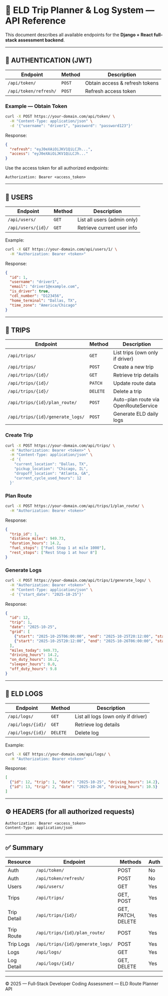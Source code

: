 
# 🚛 ELD Trip Planner & Log System — API Reference

This document describes all available endpoints for the **Django + React full-stack assessment backend**.

---

## 🔐 AUTHENTICATION (JWT)

| Endpoint | Method | Description |
|-----------|---------|-------------|
| `/api/token/` | `POST` | Obtain access & refresh tokens |
| `/api/token/refresh/` | `POST` | Refresh access token |

### Example — Obtain Token
```bash
curl -X POST https://your-domain.com/api/token/ \
  -H "Content-Type: application/json" \
  -d '{"username": "driver1", "password": "password123"}'
```
Response:
```json
{
  "refresh": "eyJ0eXAiOiJKV1QiLCJh...",
  "access": "eyJ0eXAiOiJKV1QiLCJh..."
}
```

Use the access token for all authorized endpoints:
```
Authorization: Bearer <access_token>
```

---

## 👤 USERS

| Endpoint | Method | Description |
|-----------|---------|-------------|
| `/api/users/` | `GET` | List all users (admin only) |
| `/api/users/{id}/` | `GET` | Retrieve current user info |

Example:
```bash
curl -X GET https://your-domain.com/api/users/1/ \
  -H "Authorization: Bearer <token>"
```

Response:
```json
{
  "id": 1,
  "username": "driver1",
  "email": "driver1@example.com",
  "is_driver": true,
  "cdl_number": "D123456",
  "home_terminal": "Dallas, TX",
  "time_zone": "America/Chicago"
}
```

---

## 🚚 TRIPS

| Endpoint | Method | Description |
|-----------|---------|-------------|
| `/api/trips/` | `GET` | List trips (own only if driver) |
| `/api/trips/` | `POST` | Create a new trip |
| `/api/trips/{id}/` | `GET` | Retrieve trip details |
| `/api/trips/{id}/` | `PATCH` | Update route data |
| `/api/trips/{id}/` | `DELETE` | Delete a trip |
| `/api/trips/{id}/plan_route/` | `POST` | Auto-plan route via OpenRouteService |
| `/api/trips/{id}/generate_logs/` | `POST` | Generate ELD daily logs |

### Create Trip
```bash
curl -X POST https://your-domain.com/api/trips/ \
  -H "Authorization: Bearer <token>" \
  -H "Content-Type: application/json" \
  -d '{
    "current_location": "Dallas, TX",
    "pickup_location": "Chicago, IL",
    "dropoff_location": "Atlanta, GA",
    "current_cycle_used_hours": 12
  }'
```

### Plan Route
```bash
curl -X POST https://your-domain.com/api/trips/1/plan_route/ \
  -H "Authorization: Bearer <token>"
```
Response:
```json
{
  "trip_id": 1,
  "distance_miles": 949.73,
  "duration_hours": 14.2,
  "fuel_stops": ["Fuel Stop 1 at mile 1000"],
  "rest_stops": ["Rest Stop 1 at hour 8"]
}
```

### Generate Logs
```bash
curl -X POST https://your-domain.com/api/trips/1/generate_logs/ \
  -H "Authorization: Bearer <token>" \
  -H "Content-Type: application/json" \
  -d '{"start_date": "2025-10-25"}'
```
Response:
```json
{
  "id": 12,
  "trip": 1,
  "date": "2025-10-25",
  "grid": [
    {"start": "2025-10-25T06:00:00", "end": "2025-10-25T20:12:00", "status": "DRIVING"},
    {"start": "2025-10-25T20:12:00", "end": "2025-10-26T06:00:00", "status": "OFF_DUTY"}
  ],
  "miles_today": 949.73,
  "driving_hours": 14.2,
  "on_duty_hours": 16.2,
  "sleeper_hours": 0.0,
  "off_duty_hours": 9.8
}
```

---

## 📄 ELD LOGS

| Endpoint | Method | Description |
|-----------|---------|-------------|
| `/api/logs/` | `GET` | List all logs (own only if driver) |
| `/api/logs/{id}/` | `GET` | Retrieve log details |
| `/api/logs/{id}/` | `DELETE` | Delete log |

Example:
```bash
curl -X GET https://your-domain.com/api/logs/ \
  -H "Authorization: Bearer <token>"
```

Response:
```json
[
  {"id": 12, "trip": 1, "date": "2025-10-25", "driving_hours": 14.2},
  {"id": 13, "trip": 2, "date": "2025-10-26", "driving_hours": 10.5}
]
```

---

## ⚙️ HEADERS (for all authorized requests)
```
Authorization: Bearer <access_token>
Content-Type: application/json
```

---

## ✅ Summary

| Resource | Endpoint | Methods | Auth |
|-----------|-----------|----------|------|
| Auth | `/api/token/` | POST | No |
| Auth | `/api/token/refresh/` | POST | No |
| Users | `/api/users/` | GET | Yes |
| Trips | `/api/trips/` | GET, POST | Yes |
| Trip Detail | `/api/trips/{id}/` | GET, PATCH, DELETE | Yes |
| Trip Route | `/api/trips/{id}/plan_route/` | POST | Yes |
| Trip Logs | `/api/trips/{id}/generate_logs/` | POST | Yes |
| Logs | `/api/logs/` | GET | Yes |
| Log Detail | `/api/logs/{id}/` | GET, DELETE | Yes |

---

© 2025 — Full‑Stack Developer Coding Assessment — ELD Route Planner API
